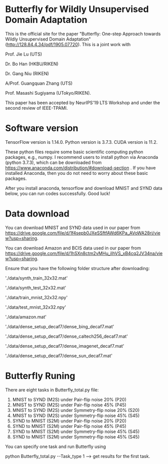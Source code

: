 # Butterfly for Wildly Unsupervised Domain Adaptation
This is the official site for the paper "Butterfly: One-step Approach towards Wildly Unsupervised Domain Adaptation" (http://128.84.4.34/pdf/1905.07720). This is a joint work with 

Prof. Jie Lu (UTS)

Dr. Bo Han (HKBU/RIKEN)

Dr. Gang Niu (RIKEN)

A/Prof. Guangquan Zhang (UTS)

Prof. Masashi Sugiyama (UTokyo/RIKEN).

This paper has been accepted by NeurIPS'19 LTS Workshop and under the second review of IEEE-TPAMI.

# Software version
TensorFlow version is 1.14.0. Python version is 3.7.3. CUDA version is 11.2.

These python files require some basic scientific computing python packages, e.g., numpy. I recommend users to install python via Anaconda (python 3.7.3), which can be downloaded from https://www.anaconda.com/distribution/#download-section . If you have installed Anaconda, then you do not need to worry about these basic packages.

After you install anaconda, tensorflow and download MNIST and SYND data below, you can run codes successfully. Good luck!

# Data download
You can download MNIST and SYND data used in our paper from https://drive.google.com/file/d/1f4sepb0JXeSSftfAWd6KPa_AVoWA28rj/view?usp=sharing.

You can download Amazon and BCIS data used in our paper from https://drive.google.com/file/d/1hSXn8ctm2vMHu_iIhVS_xB4cq2JV34na/view?usp=sharing.

Ensure that you have the following folder structure after downloading:

'./data/synth_train_32x32.mat'

'./data/synth_test_32x32.mat'

'./data/train_mnist_32x32.npy'

'./data/test_mnist_32x32.npy'

'./data/amazon.mat'

'./data/dense_setup_decaf7/dense_bing_decaf7.mat'

'./data/dense_setup_decaf7/dense_caltech256_decaf7.mat'

'./data/dense_setup_decaf7/dense_imagenet_decaf7.mat'

'./data/dense_setup_decaf7/dense_sun_decaf7.mat'

# Butterfly Runing
There are eight tasks in Butterfly_total.py file:
1. MNIST to SYND (M2S) under Pair-flip noise 20% (P20)
2. MNIST to SYND (M2S) under Pair-flip noise 45% (P45)
3. MNIST to SYND (M2S) under Symmetry-flip noise 20% (S20)
4. MNIST to SYND (M2S) under Symmetry-flip noise 45% (S45)
5. SYND to MNIST (S2M) under Pair-flip noise 20% (P20)
6. SYND to MNIST (S2M) under Pair-flip noise 45% (P45)
7. SYND to MNIST (S2M) under Symmetry-flip noise 45% (S45)
8. SYND to MNIST (S2M) under Symmetry-flip noise 45% (S45)

You can specify one task and run Butterfly using 

python Butterfly_total.py --Task_type 1 --> get results for the first task.
